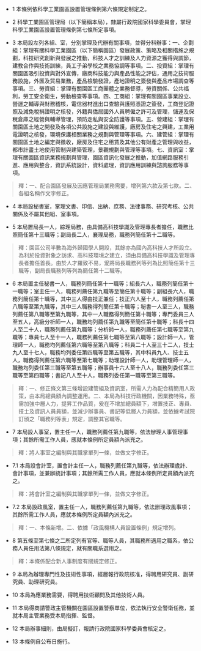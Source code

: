 * 1 本條例依科學工業園區設置管理條例第六條規定制定之。

* 2 科學工業園區管理局（以下簡稱本局），隸屬行政院國家科學委員會，掌理科學工業園區設置管理條例第七條所定事項。

* 3 本局設左列各組、室，分別掌理及代辦有關事項，並得分科辦事：一、企劃組：掌理有關科學工業園區（以下簡稱園區）發展政策、策略及相關措施之規劃，科技研究創新與發展之推動，科技人才之訓練及人力資源之獲得與調節，建教合作與技術訓練，員工子弟學校之業務協調等事項。二、投資組：掌理有關園區吸引投資與對外宣傳，廠商科技能力與產品性能之評估，通用之技術服務設施，外匯及貿易業務，產品檢驗發證，產地證明之簽發與產品市場調查等事項。三、勞資組：掌理有關園區工商團體之業務督導，勞資關係、公共福利，勞工安全衛生，勞動檢查等事項。四、工商組：掌理有關園區事業設立、營運之輔導與財務稽核，電信器材進出口查驗與護照憑證之簽發，工商登記證照及減免稅捐證明之核發，外籍與僑居國外人員聘僱之許可及管理，儲運及保稅倉庫之經營與輔導管理，預防走私與安全防護等事項。五、營建組：掌理有關園區土地之開發及各項公共設施之建設與維護，廠房及住宅之興建，工業用電證明之核發，環境保護相關業務之規劃與管理等事項。六、建管組：掌理有關園區土地之編定與徵收，廠房及住宅之租賃及其他公有財產之管理與收益，都市計畫土地使用管制與建築管理，景觀規劃與管理等事項。七、資訊室：掌理有關園區資訊業務規劃與管理，園區資訊化發展之推動，加值網路服務引進、應用與整合，資訊系統設計，資料處理，資訊應用訓練與諮詢服務等事項。

> 釋：一、配合園區發展及因應管理局業務需要，增列第六款及第七款。二、各組名稱作文字修正。

* 4 本局設秘書室，掌理文書、印信、出納、庶務、法律事務、研究考核、公共關係及不屬其他組、室事項。

* 5 本局置局長一人，綜理局務，由具備高科技學識及管理專長者擔任，職務比照簡任第十三職等；副局長二人，襄理局務，職務列簡任第十二職等。

> 釋：園區公司半數為海外歸國學人開設，其餘亦為國內高科技人才所設立。為利於投資對象之訪求、高科技環境之建立，須由具備高科技學識及管理專長者擔任首長。由於人才羅致不易，爰將局長職務列等列為比照簡任第十三職等，副局長職務列等列為簡任第十二職等。

* 6 本局置主任秘書一人，職務列簡任第十一職等；組長六人，職務列簡任第十一職等；室主任一人，職務列薦任第九職等至簡任第十職等；副組長六人，職務列簡任第十職等，其中三人得由技正兼任；技正六人至十人，職務列薦任第八職等至第九職等，其中三人職務得列簡任第十職等；秘書一人至三人，職務列薦任第八職等至第九職等，其中一人職務得列簡任第十職等；專門委員三人至五人，高級分析師一人，職務均列薦任第九職等至簡任第十職等；科長十四人至二十人，職務列薦任第九職等；分析師一人，職務列薦任第七職等至第九職等；專員七人至十一人，職務列薦任第七職等至第八職等；設計師一人，管理師一人，職務均列薦任第六職等至第八職等；科員二十人至三十二人，技士九人至十七人，職務均列委任第四職等至第五職等，其中科員九人、技士五人，職務得列薦任第六職等至第七職等；助理設計師一人，助理管理師一人，職務均列委任第三職等至第五職等；辦事員十六人至十八人，職務列委任第三職等至第四職等；書記八人至十人，職務列委任第一職等至第三職等。

> 釋：一、修正條文第三條增設建管組及資訊室，所需人力為配合精簡用人政策，由本局總員額內調整運用。二、本局為科技行政機關，因業務特殊，亟需加強中層人力，提昇工作品質，爰在不增加總員額下，增置技正、專員、技士及資訊人員員額，並減少辦事員、書記等低層人力員額，並依據考試院訂頒之「職務列等表」規定，調整其官職等。

* 7 本局設人事室，置主任一人，職務列薦任第九職等，依法辦理人事管理事項；其餘所需工作人員，應就本條例所定員額內派充之。

> 釋：將人事室之編制與其職掌單列一條，並做文字修正。

* 7.1 本局設會計室，置會計主任一人，職務列薦任第九職等，依法辦理歲計、會計事項，並兼辦統計事項；其餘所需工作人員，應就本條例所定員額內派充之。

> 釋：將會計室之編制與其職掌單列一條，並做文字修正。

* 7.2 本局設政風室，置主任一人，職務列薦任第九職等，依法辦理政風事項；其餘所需工作人員，應就本條例所定員額內派充之。

> 釋：一、本條新增。二、依據「政風機構人員設置條例」規定增列。

* 8 第五條至第七條之二所定列有官等、職等人員，其職務所適用之職系，依公務人員任用法第八條規定，就有關職系選用之。

> 釋：本條係配合新人事制度有關規定修正。

* 9 本局為辦理專門性及技術性事項，經層報行政院核准，得聘用研究員、副研究員、助理研究員。

* 10 本局為應業務需要，得聘用技術顧問及其他技術人員。

* 11 本局得商請警政主管機關在園區設置警察單位，依法執行安全警衛任務，並就本局主管業務受本局指揮、監督。

* 12 本局辦事細則，由局擬訂，報請行政院國家科學委員會核定之。

* 13 本條例自公布日施行。

